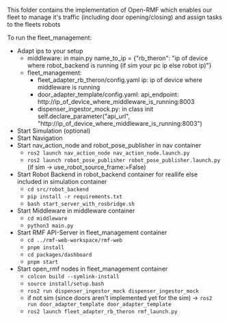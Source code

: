 This folder contains the implementation of Open-RMF which enables our fleet to manage it's traffic (including door opening/closing) and assign tasks to the fleets robots

To run the fleet_management:

- Adapt ips to your setup
  - middleware: in main.py name_to_ip = {"rb_theron": "ip of device where robot_backend is running (if sim your pc ip else robot ip)"} 
  - fleet_management:
    - fleet_adapter_rb_theron/config.yaml ip: ip of device where middleware is running
    - door_adapter_template/config.yaml: api_endpoint: http://ip_of_device_where_middleware_is_running:8003
    - dispenser_ingestor_mock.py: in class init self.declare_parameter("api_url", "http://ip_of_device_where_middleware_is_running:8003")
- Start Simulation (optional)
- Start Navigation
- Start nav_action_node and robot_pose_publisher in nav container
  - `ros2 launch nav_action_node nav_action_node.launch.py`
  - `ros2 launch robot_pose_publisher robot_pose_publisher.launch.py` (if sim -> use_robot_source_frame:=False)
- Start Robot Backend in robot_backend container for reallife else included in simulation container
    - `cd src/robot_backend`
    - `pip install -r requirements.txt`
    - `bash start_server_with_rosbridge.sh`
- Start Middleware in middleware container
    - `cd middleware`
    - `python3 main.py`
- Start RMF API-Server in fleet_management container
    - `cd ../rmf-web-workspace/rmf-web`
    - `pnpm install`
    - `cd packages/dashboard`
    - `pnpm start`
- Start open_rmf nodes in fleet_management container
    - `colcon build --symlink-install`
    - `source install/setup.bash`
    - `ros2 run dispenser_ingestor_mock dispenser_ingestor_mock`
    - if not sim (since doors aren't implemented yet for the sim) -> `ros2 run door_adapter_template door_adapter_template`
    - `ros2 launch fleet_adapter_rb_theron rmf_launch.py`


    

